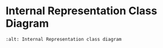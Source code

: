 # Internal Representation Class Diagram

```{mermaid} ../img/ir_classes.mmd
:alt: Internal Representation class diagram
```
